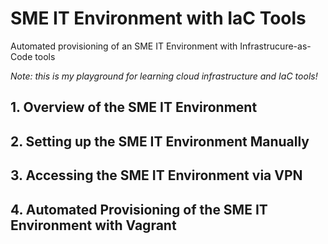 # SME IT Environment with IaC Tools
Automated provisioning of an SME IT Environment with Infrastrucure-as-Code tools

*Note: this is my playground for learning cloud infrastructure and IaC tools!*

## 1. Overview of the SME IT Environment


## 2. Setting up the SME IT Environment Manually


## 3. Accessing the SME IT Environment via VPN


## 4. Automated Provisioning of the SME IT Environment with Vagrant
